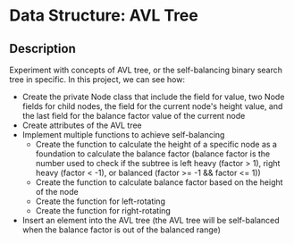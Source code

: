 # Data Structure: AVL Tree

## Description
Experiment with concepts of AVL tree, or the self-balancing binary search tree in specific. In this project, we can see how:
* Create the private Node class that include the field for value, two Node fields for child nodes, the field for the current node's height value, and the last field for the balance factor value of the current node
* Create attributes of the AVL tree
* Implement multiple functions to achieve self-balancing
  * Create the function to calculate the height of a specific node as a foundation to calculate the balance factor (balance factor is the number used to check if the subtree is left heavy (factor > 1), right heavy (factor < -1), or balanced (factor >= -1 && factor <= 1))
  * Create the function to calculate balance factor based on the height of the node
  * Create the function for left-rotating
  * Create the function for right-rotating
* Insert an element into the AVL tree (the AVL tree will be self-balanced when the balance factor is out of the balanced range)
